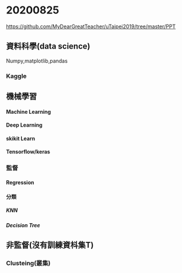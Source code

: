 # 20200825

https://github.com/MyDearGreatTeacher/uTaipei2019/tree/master/PPT

## 資料科學(data science)

Numpy,matplotlib,pandas

### Kaggle

## 機械學習
#### Machine Learning
#### Deep Learning
#### skikit Learn
#### Tensorflow/keras

### 監督
#### Regression
#### 分類
##### KNN
##### Decision Tree

## 非監督(沒有訓練資枓集T)
### Clusteing(叢集)
